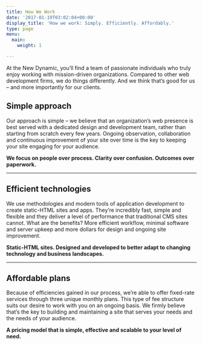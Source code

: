 ```yaml
---
title: How We Work
date: '2017-01-19T03:02:04+00:00'
display_title: 'How we work: Simply. Efficiently. Affordably.'
type: page
menu:
  main:
    weight: 1

---
```

At the New Dynamic, you’ll find a team of passionate individuals who truly enjoy working with mission-driven organizations. Compared to other web development firms, we do things differently. And we think that’s good for us – and more importantly for our clients.


## Simple approach

Our approach is simple – we believe that an organization’s web presence is best served with a dedicated design and development team, rather than starting from scratch every few years. Ongoing observation, collaboration and continuous improvement of your site over time is the key to keeping your site engaging for your audience.

**We focus on people over process. Clarity over confusion. Outcomes over paperwork.**

---

## Efficient technologies

We use methodologies and modern tools of application development to create static-HTML sites and apps. They’re incredibly fast, simple and flexible and they deliver a level of performance that traditional CMS sites cannot. What are the benefits? More efficient workflow, minimal software and server upkeep and more dollars for design and ongoing site improvement.

**Static-HTML sites. Designed and developed to better adapt to changing technology and business landscapes.**

---

## Affordable plans

Because of efficiencies gained in our process, we’re able to offer fixed-rate services through three unique monthly plans. This type of fee structure suits our desire to work with you on an ongoing basis. We firmly believe that’s the key to building and maintaining a site that serves your needs and the needs of your audience.

**A pricing model that is simple, effective and scalable to your level of need.**
